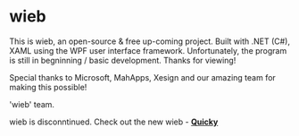 # wieb
This is wieb, an open-source & free up-coming project.
Built with .NET (C#), XAML using the WPF user interface framework.
Unfortunately, the program is still in begninning / basic development.
Thanks for viewing!

Special thanks to Microsoft, MahApps, Xesign and our amazing team for making this possible!

'wieb' team.

wieb is disconntinued. Check out the new wieb - [**Quicky**](https://github.com/TheMulti0/Quicky)
